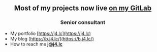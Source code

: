 <h2 align="center">Most of my projects now live <a href="https://g.j4.lc/explore">on my GitLab</a></h2>

<h3 align="center">Senior consultant</h3>

- My portfolio [https://j4.lc](https://j4.lc)
- My blog [https://b.j4.lc/](https://b.j4.lc/)
- How to reach me **j@j4.lc**
